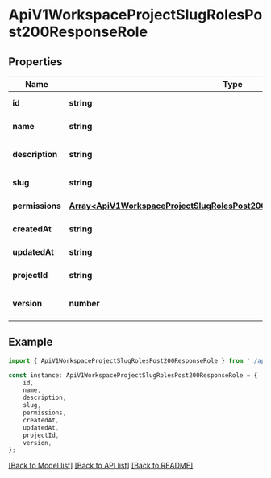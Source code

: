 # ApiV1WorkspaceProjectSlugRolesPost200ResponseRole


## Properties

Name | Type | Description | Notes
------------ | ------------- | ------------- | -------------
**id** | **string** |  | [default to undefined]
**name** | **string** |  | [default to undefined]
**description** | **string** |  | [optional] [default to undefined]
**slug** | **string** |  | [default to undefined]
**permissions** | [**Array&lt;ApiV1WorkspaceProjectSlugRolesPost200ResponseRolePermissionsInner&gt;**](ApiV1WorkspaceProjectSlugRolesPost200ResponseRolePermissionsInner.md) |  | [default to undefined]
**createdAt** | **string** |  | [default to undefined]
**updatedAt** | **string** |  | [default to undefined]
**projectId** | **string** |  | [default to undefined]
**version** | **number** |  | [optional] [default to 1]

## Example

```typescript
import { ApiV1WorkspaceProjectSlugRolesPost200ResponseRole } from './api';

const instance: ApiV1WorkspaceProjectSlugRolesPost200ResponseRole = {
    id,
    name,
    description,
    slug,
    permissions,
    createdAt,
    updatedAt,
    projectId,
    version,
};
```

[[Back to Model list]](../README.md#documentation-for-models) [[Back to API list]](../README.md#documentation-for-api-endpoints) [[Back to README]](../README.md)
